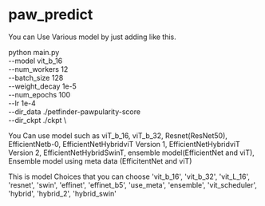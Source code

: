 # paw_predict

You can Use Various model by just adding like this.

python  main.py \
        --model vit_b_16 \
        --num_workers 12 \
        --batch_size 128 \
        --weight_decay 1e-5 \
        --num_epochs 100 \
        --lr 1e-4 \
        --dir_data ./petfinder-pawpularity-score \
        --dir_ckpt ./ckpt \
       
You Can use model such as viT_b_16, viT_b_32, Resnet(ResNet50), EfficientNetb-0, EfficientNetHybridviT Version 1, EfficientNetHybridviT Version 2, EfficientNetHybridSwinT, ensemble model(EfficientNet and viT), Ensemble model using meta data (EfficitentNet and viT)

This is model Choices that you can choose
'vit_b_16', 'vit_b_32', 'vit_L_16', 'resnet', 'swin', 'effinet', 'effinet_b5', 'use_meta', 'ensemble', 'vit_scheduler', 'hybrid', 'hybrid_2', 'hybrid_swin'
